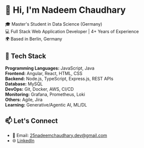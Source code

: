 # 👋 Hi, I'm Nadeem Chaudhary

🎓 Master's Student in Data Science (Germany)  
💻 Full Stack Web Application Developer | 4+ Years of Experience  
🌍 Based in Berlin, Germany  

## 🚀 Tech Stack
**Programming Languages:** JavaScript, Java    
**Frontend:** Angular, React, HTML, CSS    
**Backend:** Node.js, TypeScript, Express.js, REST APIs    
**Database:** MySQL    
**DevOps:** Git, Docker, AWS, CI/CD    
**Monitoring:** Grafana, Prometheus, Loki    
**Others:** Agile, Jira    
**Learning:** Generative/Agentic AI, ML/DL    

## 📫 Let's Connect

- 📧 Email: 25nadeemchaudhary.dev@gmail.com  
- 🌐 [LinkedIn](https://www.linkedin.com/in/nadeem-software-engineer/)
